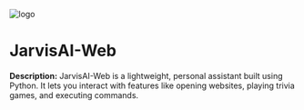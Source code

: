 ![logo]([https://github.com/BLACK-WOLF007/BLACK-WOLF007/blob/main/Fauzan%20Git%20Hub%20Banner%20(1).png](https://github.com/BLACK-WOLF007/AI-speaking-game/blob/main/AI%20Game.png))
<h1>JarvisAI-Web</h1>
    <p><strong>Description:</strong> JarvisAI-Web is a lightweight, personal assistant built using Python. It lets you interact with features like opening websites, playing trivia games, and executing commands.
